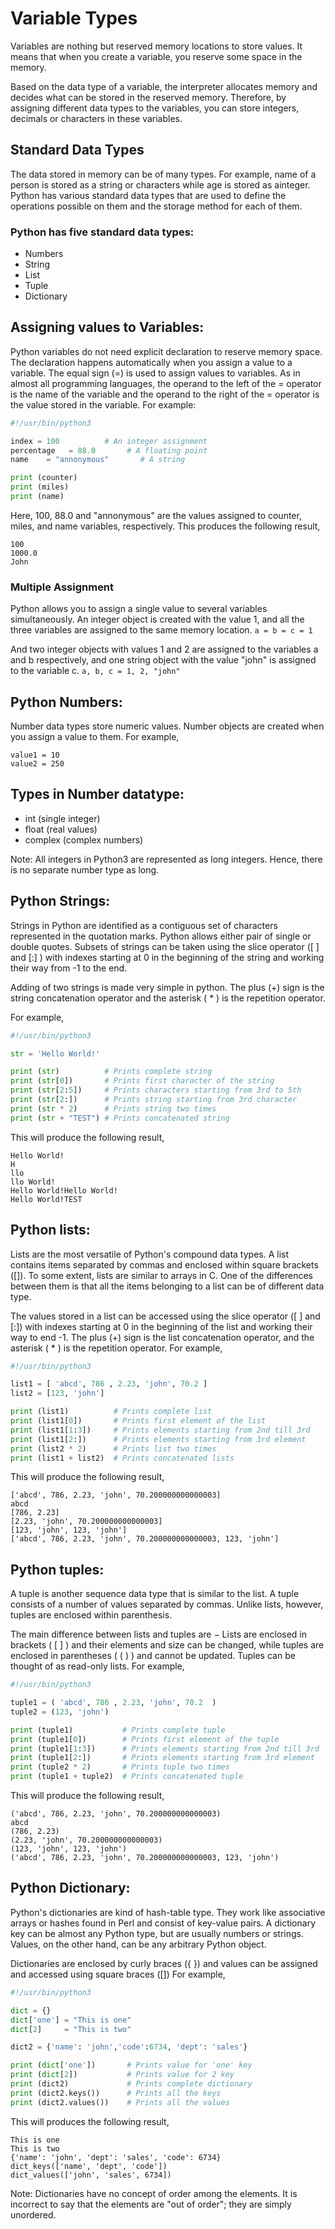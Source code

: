 # Variable Types
Variables are nothing but reserved memory locations to store values. It means that when you create a variable, you reserve some space in the memory.

Based on the data type of a variable, the interpreter allocates memory and decides what can be stored in the reserved memory. Therefore, by assigning different data types to the variables, you can store integers, decimals or characters in these variables.

## Standard Data Types
The data stored in memory can be of many types. For example, name of a person is stored as a string or characters while age is stored as ainteger.
Python has various standard data types that are used to define the operations possible on them and the storage method for each of them.

### Python has five standard data types:
* Numbers
* String
* List
* Tuple
* Dictionary

## Assigning values to Variables:
Python variables do not need explicit declaration to reserve memory space. The declaration happens automatically when you assign a value to a variable. The equal sign (=) is used to assign values to variables.
As in almost all programming languages, the operand to the left of the = operator is the name of the variable and the operand to the right of the = operator is the value stored in the variable.
For example:
```python
#!/usr/bin/python3

index = 100          # An integer assignment
percentage   = 88.0       # A floating point
name    = "annonymous"       # A string

print (counter)
print (miles)
print (name)
```

Here, 100, 88.0 and "annonymous" are the values assigned to counter, miles, and name variables, respectively. This produces the following result,
```
100
1000.0
John
```

### Multiple Assignment
Python allows you to assign a single value to several variables simultaneously. An integer object is created with the value 1, and all the three variables are assigned to the same memory location.
`a = b = c = 1`

And two integer objects with values 1 and 2 are assigned to the variables a and b respectively, and one string object with the value "john" is assigned to the variable c.
`a, b, c = 1, 2, "john"`

## Python Numbers:
Number data types store numeric values. Number objects are created when you assign a value to them.
For example,
```python3
value1 = 10
value2 = 250
```

## Types in Number datatype:
* int (single integer)
* float (real values)
* complex (complex numbers)

Note: All integers in Python3 are represented as long integers. Hence, there is no separate number type as long.

## Python Strings:
Strings in Python are identified as a contiguous set of characters represented in the quotation marks. Python allows either pair of single or double quotes. Subsets of strings can be taken using the slice operator ([ ] and [:] ) with indexes starting at 0 in the beginning of the string and working their way from -1 to the end.

Adding of two strings is made very simple in python. The plus (+) sign is the string concatenation operator and the asterisk ( * ) is the repetition operator.

For example,
```python
#!/usr/bin/python3

str = 'Hello World!'

print (str)          # Prints complete string
print (str[0])       # Prints first character of the string
print (str[2:5])     # Prints characters starting from 3rd to 5th
print (str[2:])      # Prints string starting from 3rd character
print (str * 2)      # Prints string two times
print (str + "TEST") # Prints concatenated string
```
This will produce the following result,
```
Hello World!
H
llo
llo World!
Hello World!Hello World!
Hello World!TEST
```

## Python lists:
Lists are the most versatile of Python's compound data types. A list contains items separated by commas and enclosed within square brackets ([]). To some extent, lists are similar to arrays in C. One of the differences between them is that all the items belonging to a list can be of different data type.

The values stored in a list can be accessed using the slice operator ([ ] and [:]) with indexes starting at 0 in the beginning of the list and working their way to end -1. The plus (+) sign is the list concatenation operator, and the asterisk ( * ) is the repetition operator.
For example,
```python
#!/usr/bin/python3

list1 = [ 'abcd', 786 , 2.23, 'john', 70.2 ]
list2 = [123, 'john']

print (list1)          # Prints complete list
print (list1[0])       # Prints first element of the list
print (list1[1:3])     # Prints elements starting from 2nd till 3rd
print (list1[2:])      # Prints elements starting from 3rd element
print (list2 * 2)      # Prints list two times
print (list1 + list2)  # Prints concatenated lists
```
This will produce the following result,
```
['abcd', 786, 2.23, 'john', 70.200000000000003]
abcd
[786, 2.23]
[2.23, 'john', 70.200000000000003]
[123, 'john', 123, 'john']
['abcd', 786, 2.23, 'john', 70.200000000000003, 123, 'john']
```

## Python tuples:
A tuple is another sequence data type that is similar to the list. A tuple consists of a number of values separated by commas. Unlike lists, however, tuples are enclosed within parenthesis.

The main difference between lists and tuples are − Lists are enclosed in brackets ( [ ] ) and their elements and size can be changed, while tuples are enclosed in parentheses ( ( ) ) and cannot be updated. Tuples can be thought of as read-only lists.
For example,
```python
#!/usr/bin/python3

tuple1 = ( 'abcd', 786 , 2.23, 'john', 70.2  )
tuple2 = (123, 'john')

print (tuple1)           # Prints complete tuple
print (tuple1[0])        # Prints first element of the tuple
print (tuple1[1:3])      # Prints elements starting from 2nd till 3rd
print (tuple1[2:])       # Prints elements starting from 3rd element
print (tuple2 * 2)       # Prints tuple two times
print (tuple1 + tuple2)  # Prints concatenated tuple
```
This will produce the following result,
```
('abcd', 786, 2.23, 'john', 70.200000000000003)
abcd
(786, 2.23)
(2.23, 'john', 70.200000000000003)
(123, 'john', 123, 'john')
('abcd', 786, 2.23, 'john', 70.200000000000003, 123, 'john')
```

## Python Dictionary:
Python's dictionaries are kind of hash-table type. They work like associative arrays or hashes found in Perl and consist of key-value pairs. A dictionary key can be almost any Python type, but are usually numbers or strings. Values, on the other hand, can be any arbitrary Python object.

Dictionaries are enclosed by curly braces ({ }) and values can be assigned and accessed using square braces ([])
For example,
```python
#!/usr/bin/python3

dict = {}
dict['one'] = "This is one"
dict[2]     = "This is two"

dict2 = {'name': 'john','code':6734, 'dept': 'sales'}

print (dict['one'])       # Prints value for 'one' key
print (dict[2])           # Prints value for 2 key
print (dict2)             # Prints complete dictionary
print (dict2.keys())      # Prints all the keys
print (dict2.values())    # Prints all the values
```
This will produces the following result,
```
This is one
This is two
{'name': 'john', 'dept': 'sales', 'code': 6734}
dict_keys(['name', 'dept', 'code'])
dict_values(['john', 'sales', 6734])
```

Note: Dictionaries have no concept of order among the elements. It is incorrect to say that the elements are "out of order"; they are simply unordered.
